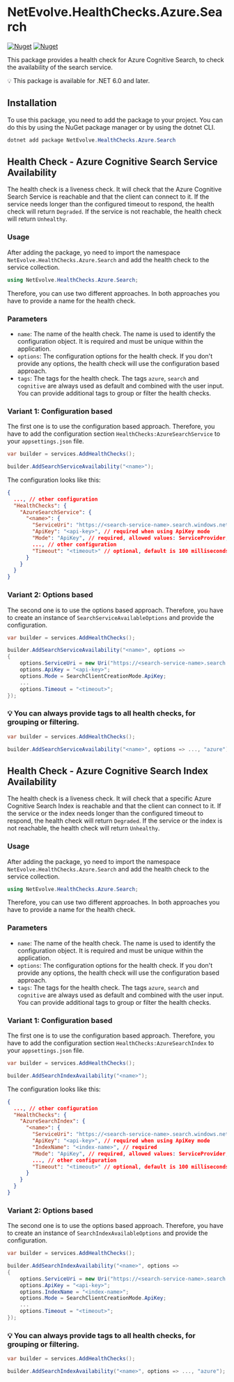 # NetEvolve.HealthChecks.Azure.Search

[![Nuget](https://img.shields.io/nuget/v/NetEvolve.HealthChecks.Azure.Search?logo=nuget)](https://www.nuget.org/packages/NetEvolve.HealthChecks.Azure.Search/)
[![Nuget](https://img.shields.io/nuget/dt/NetEvolve.HealthChecks.Azure.Search?logo=nuget)](https://www.nuget.org/packages/NetEvolve.HealthChecks.Azure.Search/)

This package provides a health check for Azure Cognitive Search, to check the availability of the search service.

:bulb: This package is available for .NET 6.0 and later.

## Installation
To use this package, you need to add the package to your project. You can do this by using the NuGet package manager or by using the dotnet CLI.
```powershell
dotnet add package NetEvolve.HealthChecks.Azure.Search
```

## Health Check - Azure Cognitive Search Service Availability
The health check is a liveness check. It will check that the Azure Cognitive Search Service is reachable and that the client can connect to it. If the service needs longer than the configured timeout to respond, the health check will return `Degraded`. If the service is not reachable, the health check will return `Unhealthy`.

### Usage
After adding the package, yo need to import the namespace `NetEvolve.HealthChecks.Azure.Search` and add the health check to the service collection.
```csharp
using NetEvolve.HealthChecks.Azure.Search;
```
Therefore, you can use two different approaches. In both approaches you have to provide a name for the health check.

### Parameters
- `name`: The name of the health check. The name is used to identify the configuration object. It is required and must be unique within the application.
- `options`: The configuration options for the health check. If you don't provide any options, the health check will use the configuration based approach.
- `tags`: The tags for the health check. The tags `azure`, `search` and `cognitive` are always used as default and combined with the user input. You can provide additional tags to group or filter the health checks.

### Variant 1: Configuration based
The first one is to use the configuration based approach. Therefore, you have to add the configuration section `HealthChecks:AzureSearchService` to your `appsettings.json` file.
```csharp
var builder = services.AddHealthChecks();

builder.AddSearchServiceAvailability("<name>");
```

The configuration looks like this:
```json
{
  ..., // other configuration
  "HealthChecks": {
    "AzureSearchService": {
      "<name>": {
        "ServiceUri": "https://<search-service-name>.search.windows.net", // required
        "ApiKey": "<api-key>", // required when using ApiKey mode
        "Mode": "ApiKey", // required, allowed values: ServiceProvider, ConnectionString, DefaultAzureCredentials, ApiKey
        ..., // other configuration
        "Timeout": "<timeout>" // optional, default is 100 milliseconds
      }
    }
  }
}
```

### Variant 2: Options based
The second one is to use the options based approach. Therefore, you have to create an instance of `SearchServiceAvailableOptions` and provide the configuration.
```csharp
var builder = services.AddHealthChecks();

builder.AddSearchServiceAvailability("<name>", options =>
{
    options.ServiceUri = new Uri("https://<search-service-name>.search.windows.net");
    options.ApiKey = "<api-key>";
    options.Mode = SearchClientCreationMode.ApiKey;
    ...
    options.Timeout = "<timeout>";
});
```

### :bulb: You can always provide tags to all health checks, for grouping or filtering.

```csharp
var builder = services.AddHealthChecks();

builder.AddSearchServiceAvailability("<name>", options => ..., "azure");
```

## Health Check - Azure Cognitive Search Index Availability
The health check is a liveness check. It will check that a specific Azure Cognitive Search Index is reachable and that the client can connect to it. If the service or the index needs longer than the configured timeout to respond, the health check will return `Degraded`. If the service or the index is not reachable, the health check will return `Unhealthy`.

### Usage
After adding the package, yo need to import the namespace `NetEvolve.HealthChecks.Azure.Search` and add the health check to the service collection.
```csharp
using NetEvolve.HealthChecks.Azure.Search;
```
Therefore, you can use two different approaches. In both approaches you have to provide a name for the health check.

### Parameters
- `name`: The name of the health check. The name is used to identify the configuration object. It is required and must be unique within the application.
- `options`: The configuration options for the health check. If you don't provide any options, the health check will use the configuration based approach.
- `tags`: The tags for the health check. The tags `azure`, `search` and `cognitive` are always used as default and combined with the user input. You can provide additional tags to group or filter the health checks.

### Variant 1: Configuration based
The first one is to use the configuration based approach. Therefore, you have to add the configuration section `HealthChecks:AzureSearchIndex` to your `appsettings.json` file.
```csharp
var builder = services.AddHealthChecks();

builder.AddSearchIndexAvailability("<name>");
```

The configuration looks like this:
```json
{
  ..., // other configuration
  "HealthChecks": {
    "AzureSearchIndex": {
      "<name>": {
        "ServiceUri": "https://<search-service-name>.search.windows.net", // required
        "ApiKey": "<api-key>", // required when using ApiKey mode
        "IndexName": "<index-name>", // required
        "Mode": "ApiKey", // required, allowed values: ServiceProvider, ConnectionString, DefaultAzureCredentials, ApiKey
        ..., // other configuration
        "Timeout": "<timeout>" // optional, default is 100 milliseconds
      }
    }
  }
}
```

### Variant 2: Options based
The second one is to use the options based approach. Therefore, you have to create an instance of `SearchIndexAvailableOptions` and provide the configuration.
```csharp
var builder = services.AddHealthChecks();

builder.AddSearchIndexAvailability("<name>", options =>
{
    options.ServiceUri = new Uri("https://<search-service-name>.search.windows.net");
    options.ApiKey = "<api-key>";
    options.IndexName = "<index-name>";
    options.Mode = SearchClientCreationMode.ApiKey;
    ...
    options.Timeout = "<timeout>";
});
```

### :bulb: You can always provide tags to all health checks, for grouping or filtering.

```csharp
var builder = services.AddHealthChecks();

builder.AddSearchIndexAvailability("<name>", options => ..., "azure");
```
